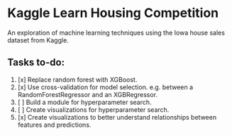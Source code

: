 # Kaggle Learn Housing Competition

An exploration of machine learning techniques using the Iowa house sales dataset from Kaggle. 

## Tasks to-do:

1. [x] Replace random forest with XGBoost.
2. [x] Use cross-validation for model selection. e.g. between a RandomForestRegressor and an XGBRegressor.
3. [ ] Build a module for hyperparameter search.
4. [ ] Create visualizations for hyperparameter search.
5. [x] Create visualizations to better understand relationships between features and predictions. 
